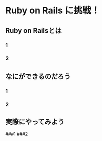 # Ruby on Rails に挑戦！
## Ruby on Railsとは
### 1
### 2
## なにができるのだろう
### 1
### 2
## 実際にやってみよう
###1
###2


